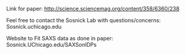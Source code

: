 Link for paper:
http://science.sciencemag.org/content/358/6360/238

Feel free to contact the Sosnick Lab with questions/concerns:
Sosnick.uchicago.edu

Website to Fit SAXS data as done in paper:
Sosnick.UChicago.edu/SAXSonIDPs


